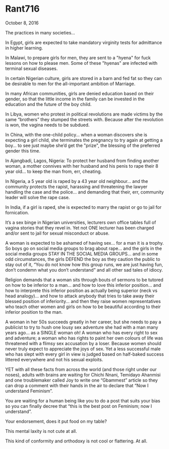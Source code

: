 # Rant716


October 8, 2016 

The practices in many societies…

In Egypt, girls are expected to take mandatory virginity tests for admittance in higher learning.

In Malawi, to prepare girls for men, they are sent to a "hyena" for fuck lessons on how to please men. Some of these "hyenas" are infected with terminal sexual diseases.

In certain Nigerian culture, girls are stored in a barn and fed fat so they can be desirable to men for the all-important ambition of Marriage.

In many African communities, girls are denied education based on their gender, so that the little income in the family can be invested in the education and the future of the boy child.

In Libya, women who protest in political revolutions are made victims by the same “brothers” they stumped the streets with. Because after the revolution is won, the vagina needs to be subdued.

In China, with the one-child policy… when a woman discovers she is expecting a girl child, she terminates the pregnancy to try again at getting a boy… to see just maybe she’d get the "prize", the blessing of the preferred gender this time.

In Ajangbadi, Lagos, Nigeria: To protect her husband from finding another woman, a mother connives with her husband and his penis to rape their 8 year old… to keep the man from, err, cheating.

In Nigeria, a 5 year old is raped by a 43 year old neighbour… and the community protects the rapist, harassing and threatening the lawyer handling the case and the police… and demanding that their, err, community leader will solve the rape case.

In India, if a girl is raped, she is expected to marry the rapist or go to jail for fornication.

It’s a sex binge in Nigerian universities, lecturers own office tables full of vagina stories that they revel in. Yet not ONE lecturer has been charged and/or sent to jail for sexual misconduct or abuse.

A woman is expected to be ashamed of having sex… for a man it is a trophy. So boys go on social media groups to brag about rape… and the girls in the social media groups STAY IN THE SOCIAL MEDIA GROUPS… and in some odd circumstances, the girls DEFEND the boy as they caution the public to stay out of it, “You do not know how this group runs, we are just having fun, don’t condemn what you don’t understand” and all other sad tales of idiocy.

Religion demands that a woman sits through bouts of sermons to be tutored on how to be inferior to a man… and how to love this inferior position… and how to interprete this inferior position as actually being superior (neck vs head analogy)… and how to attack anybody that tries to take away their blessed position of inferiority… and then they raise women representatives who teach other women and girls on how to be beautiful according to their inferior position to the man.

A woman in her 50s succeeds greatly in her career, but she needs to pay a publicist to try to hush one lousy sex adventure she had with a man many years ago… as a SINGLE woman oh! A woman who has every right to sex and adventure; a woman who has rights to paint her own colours of life was threatened with a flimsy sex accusation by a loser. Because women should never truly expect to appreciate the joys of sex. Yet a less successful male who has slept with every girl in view is judged based on half-baked success littered everywhere and not his sexual exploits.

YET with all these facts from across the world (and those right under our noses), adults with brains are waiting for Chichi Nnani, Temidayo Ahanmisi and one troublemaker called Joy to write one “Gbammest” article so they can drop a comment with their hands in the air to declare that “Now I understand Feminism”.

You are waiting for a human being like you to do a post that suits your bias so you can finally decree that “this is the best post on Feminism; now I understand”.

Your endorsement, does it put food on my table?

This mental laxity is not cute at all.

This kind of conformity and orthodoxy is not cool or flattering. At all.